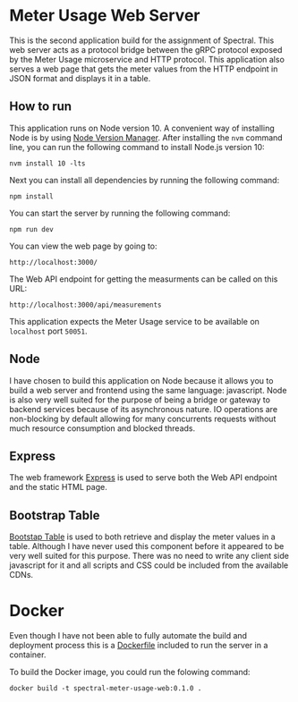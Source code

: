 # Meter Usage Web Server

This is the second application build for the assignment of Spectral. This web server acts as a protocol bridge between the gRPC protocol exposed by the Meter Usage microservice and HTTP protocol. This application also serves a web page that gets the meter values from the HTTP endpoint in JSON format and displays it in a table.

## How to run

This application runs on Node version 10. A convenient way of installing Node is by using [Node Version Manager](https://github.com/nvm-sh/nvm). After installing the `nvm` command line, you can run the following command to install Node.js version 10:

```
nvm install 10 -lts
```

Next you can install all dependencies by running the following command:

```
npm install
```

You can start the server by running the following command:

```
npm run dev
```

You can view the web page by going to: 

```
http://localhost:3000/
```

The Web API endpoint for getting the measurments can be called on this URL:

```
http://localhost:3000/api/measurements
```

This application expects the Meter Usage service to be available on `localhost` port `50051`.

## Node

I have chosen to build this application on Node because it allows you to build a web server and frontend using the same language: javascript. Node is also very well suited for the purpose of being a bridge or gateway to backend services because of its asynchronous nature. IO operations are non-blocking by default allowing for many concurrents requests without much resource consumption and blocked threads.

## Express

The web framework [Express](https://expressjs.com/) is used to serve both the Web API endpoint and the static HTML page. 

## Bootstrap Table

[Bootstap Table](https://bootstrap-table.com/) is used to both retrieve and display the meter values in a table. Although I have never used this component before it appeared to be very well suited for this purpose. There was no need to write any client side javascript for it and all scripts and CSS could be included from the available CDNs.

# Docker

Even though I have not been able to fully automate the build and deployment process this is a [Dockerfile](./Dockerfile) included to run the server in a container.

To build the Docker image, you could run the folowing command:

```
docker build -t spectral-meter-usage-web:0.1.0 .
```





